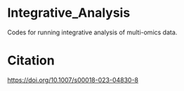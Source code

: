 # Integrative_Analysis
Codes for running integrative analysis of multi-omics data.
# Citation
https://doi.org/10.1007/s00018-023-04830-8
